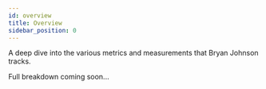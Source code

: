 ```yaml
---
id: overview
title: Overview
sidebar_position: 0
---
```


A deep dive into the various metrics and measurements that Bryan Johnson tracks.

Full breakdown coming soon...

